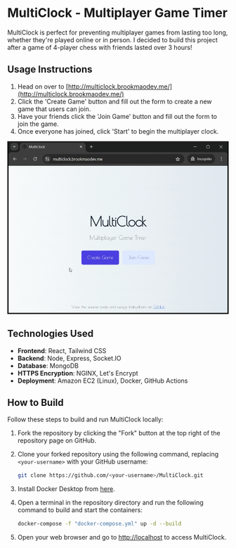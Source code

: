 # MultiClock - Multiplayer Game Timer

MultiClock is perfect for preventing multiplayer games from lasting too long, whether they're played online or in person. I decided to build this project after a game of 4-player chess with friends lasted over 3 hours!

## Usage Instructions

1. Head on over to [http://multiclock.brookmaodev.me/](http://multiclock.brookmaodev.me/)
2. Click the 'Create Game' button and fill out the form to create a new game that users can join.
3. Have your friends click the 'Join Game' button and fill out the form to join the game.
4. Once everyone has joined, click 'Start' to begin the multiplayer clock.

![Demo](demo.gif)

## Technologies Used

- **Frontend**: React, Tailwind CSS
- **Backend**: Node, Express, Socket.IO
- **Database**: MongoDB
- **HTTPS Encryption**: NGINX, Let's Encrypt
- **Deployment**: Amazon EC2 (Linux), Docker, GitHub Actions

## How to Build

Follow these steps to build and run MultiClock locally:

1. Fork the repository by clicking the "Fork" button at the top right of the repository page on GitHub.

2. Clone your forked repository using the following command, replacing `<your-username>` with your GitHub username:

   ```bash
   git clone https://github.com/<your-username>/MultiClock.git
   ```

3. Install Docker Desktop from [here](https://www.docker.com/products/docker-desktop/).

4. Open a terminal in the repository directory and run the following command to build and start the containers:

   ```bash
   docker-compose -f "docker-compose.yml" up -d --build
   ```

5. Open your web browser and go to [http://localhost](http://localhost) to access MultiClock.

